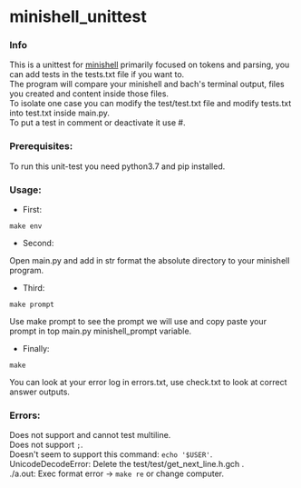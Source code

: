 # minishell_unittest

### Info
 This is a unittest for [minishell](https://github.com/artainmo/minishell) primarily focused on tokens and parsing, you can add tests in the tests.txt file if you want to.<br>
 The program will compare your minishell and bach's terminal output, files you created and content inside those files.<br>
 To isolate one case you can modify the test/test.txt file and modify tests.txt into test.txt inside main.py.<br>
 To put a test in comment or deactivate it use #.

### Prerequisites:
  To run this unit-test you need python3.7 and pip installed.

### Usage:
  * First:
  ```
  make env
  ```
  * Second:
  
  Open main.py and add in str format the absolute directory to your minishell program.
  
  * Third:
  ```
  make prompt
  ```
  Use make prompt to see the prompt we will use and copy paste your prompt in top main.py minishell_prompt variable.
  
  * Finally:
  ```
  make
  ```
  You can look at your error log in errors.txt, use check.txt to look at correct answer outputs.


### Errors:
  Does not support and cannot test multiline.<br>
  Does not support `;`.<br>
  Doesn't seem to support this command: `echo '$USER'`.<br>
  UnicodeDecodeError: Delete the test/test/get_next_line.h.gch .<br>
  ./a.out: Exec format error -> `make re` or change computer.
